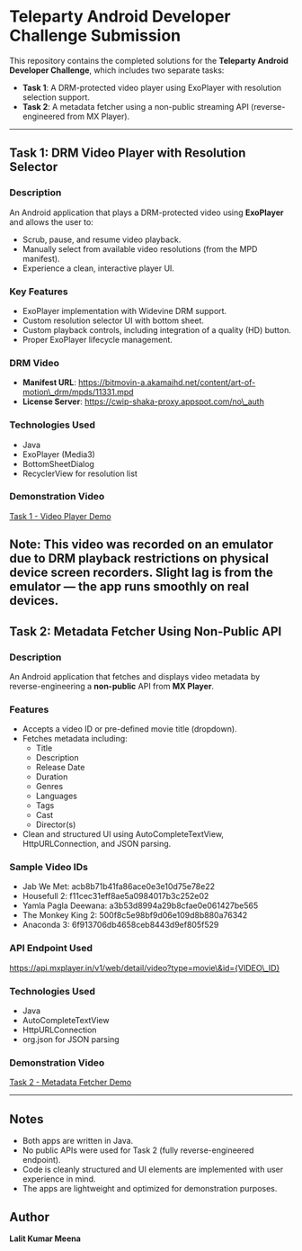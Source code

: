 # **Teleparty Android Developer Challenge Submission**

This repository contains the completed solutions for the **Teleparty Android Developer Challenge**, which includes two separate tasks:

* **Task 1**: A DRM-protected video player using ExoPlayer with resolution selection support.  
* **Task 2**: A metadata fetcher using a non-public streaming API (reverse-engineered from MX Player).

---

## **Task 1: DRM Video Player with Resolution Selector**

### **Description**

An Android application that plays a DRM-protected video using **ExoPlayer** and allows the user to:

* Scrub, pause, and resume video playback.  
* Manually select from available video resolutions (from the MPD manifest).  
* Experience a clean, interactive player UI.

### **Key Features**

* ExoPlayer implementation with Widevine DRM support.  
* Custom resolution selector UI with bottom sheet.  
* Custom playback controls, including integration of a quality (HD) button.  
* Proper ExoPlayer lifecycle management.

### **DRM Video**

* **Manifest URL**: https://bitmovin-a.akamaihd.net/content/art-of-motion\_drm/mpds/11331.mpd  
* **License Server**: https://cwip-shaka-proxy.appspot.com/no\_auth

### **Technologies Used**

* Java  
* ExoPlayer (Media3)  
* BottomSheetDialog  
* RecyclerView for resolution list

### **Demonstration Video**

[Task 1 \- Video Player Demo](https://drive.google.com/file/d/1eVABb4KscEfUkCtLLCxiibmmXZAPrS73/view?usp=sharing)

Note: This video was recorded on an emulator due to DRM playback restrictions on physical device screen recorders. Slight lag is from the emulator — the app runs smoothly on real devices.
---

## **Task 2: Metadata Fetcher Using Non-Public API**

### **Description**

An Android application that fetches and displays video metadata by reverse-engineering a **non-public** API from **MX Player**.

### **Features**

* Accepts a video ID or pre-defined movie title (dropdown).  
* Fetches metadata including:  
  * Title  
  * Description  
  * Release Date  
  * Duration  
  * Genres  
  * Languages  
  * Tags  
  * Cast  
  * Director(s)  
* Clean and structured UI using AutoCompleteTextView, HttpURLConnection, and JSON parsing.

### **Sample Video IDs**

* Jab We Met: acb8b71b41fa86ace0e3e10d75e78e22  
* Housefull 2: f11cec31eff8ae5a0984017b3c252e02  
* Yamla Pagla Deewana: a3b53d8994a29b8cfae0e061427be565  
* The Monkey King 2: 500f8c5e98bf9d06e109d8b880a76342  
* Anaconda 3: 6f913706db4658ceb8443d9ef805f529

### **API Endpoint Used**

https://api.mxplayer.in/v1/web/detail/video?type=movie\&id={VIDEO\_ID}

### **Technologies Used**

* Java  
* AutoCompleteTextView  
* HttpURLConnection  
* org.json for JSON parsing

### **Demonstration Video**

[Task 2 \- Metadata Fetcher Demo](https://drive.google.com/file/d/1x58y8ycGnpkXz9g0A5w3cV9i49XpG3_H/view?usp=sharing)

---

## **Notes**

* Both apps are written in Java.  
* No public APIs were used for Task 2 (fully reverse-engineered endpoint).  
* Code is cleanly structured and UI elements are implemented with user experience in mind.  
* The apps are lightweight and optimized for demonstration purposes.

## **Author**

**Lalit Kumar Meena**
